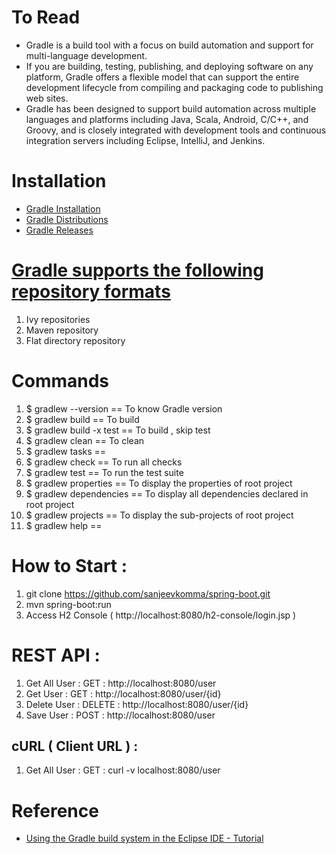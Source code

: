 # To Read
* Gradle is a build tool with a focus on build automation and support for multi-language development. 
* If you are building, testing, publishing, and deploying software on any platform, Gradle offers a flexible model that can support the entire development lifecycle from compiling and packaging code to publishing web sites. 
* Gradle has been designed to support build automation across multiple languages and platforms including Java, Scala, Android, C/C++, and Groovy, and is closely integrated with development tools and continuous integration servers including Eclipse, IntelliJ, and Jenkins.

# Installation
* [Gradle Installation](https://gradle.org/install/)
* [Gradle Distributions](https://services.gradle.org/distributions/)
* [Gradle Releases](https://gradle.org/releases/)

# [Gradle supports the following repository formats](https://www.javatpoint.com/gradle-repository)
1. Ivy repositories
2. Maven repository
3. Flat directory repository

# Commands
1. $ gradlew --version == To know Gradle version
2. $ gradlew build == To build
3. $ gradlew build -x test == To build , skip test
4. $ gradlew clean == To clean
5. $ gradlew tasks ==
6. $ gradlew check == To run all checks
7. $ gradlew test == To run the test suite
8. $ gradlew properties == To display the properties of root project
9. $ gradlew dependencies == To display all dependencies declared in root project
10. $ gradlew projects == To display the sub-projects of root project
11. $ gradlew help ==

# How to Start : 
1. git clone https://github.com/sanjeevkomma/spring-boot.git
2. mvn spring-boot:run
3. Access H2 Console ( http://localhost:8080/h2-console/login.jsp ) 

# REST API : 
1. Get All User : GET : http://localhost:8080/user
2. Get User : GET : http://localhost:8080/user/{id}
3. Delete User : DELETE : http://localhost:8080/user/{id}
4. Save User : POST : http://localhost:8080/user
    
## cURL ( Client URL ) :
1. Get All User : GET : curl -v localhost:8080/user

# Reference
* [Using the Gradle build system in the Eclipse IDE - Tutorial](https://www.vogella.com/tutorials/EclipseGradle/article.html#how-to-create-a-new-gradle-powered-spring-boot-application-with-eclipse)
